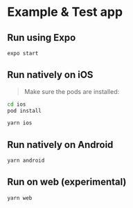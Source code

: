 # Example & Test app

## Run using Expo

```sh
expo start
```

## Run natively on iOS

> Make sure the pods are installed:

```sh
cd ios
pod install
```

```sh
yarn ios
```

## Run natively on Android

```sh
yarn android
```

## Run on web (experimental)

```sh
yarn web
```
